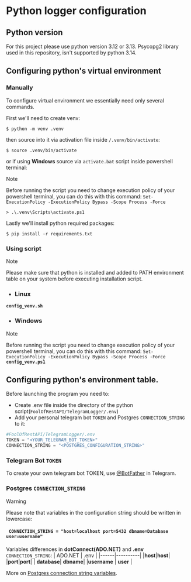 # Python logger configuration
## Python version
For this project please use python version 3.12 or 3.13. Psycopg2 library used in this repository, isn't supported by python 3.14.
## Configuring python's virtual environment

### Manually
To configure virtual environment we essentially need only several commands. 

First we'll need to create venv:
```console
$ python -m venv .venv
```
then source into it via activation file inside ```/.venv/bin/activate```:
```console
$ source .venv/bin/activate
```
or if using **Windows** source via ```activate.bat``` script inside powershell terminal:

> [!NOTE]
> 
> Before running the script you need to change execution policy of your powershell terminal, you can do this with this command:
>```Set-ExecutionPolicy -ExecutionPolicy Bypass -Scope Process -Force```

```console
> .\.venv\Scripts\activate.ps1
```
Lastly we'll install python required packages:
``` console
$ pip install -r requirements.txt
```
### Using script 
> [!NOTE]
>
> Please make sure that python is installed and added to PATH environment table on your system before executing installation script.
- ### Linux
**```config_venv.sh```**
- ### Windows
> [!NOTE]
> 
> Before running the script you need to change execution policy of your powershell terminal, you can do this with this command:
>```Set-ExecutionPolicy -ExecutionPolicy Bypass -Scope Process -Force```
**```config_venv.ps1```**
## Configuring python's environment table.
Before launching the program you need to:
- Create .env file inside the directory of the python script(```FoolOfRestAPI/TelegramLogger/.env```)
- Add your personal telegram bot ```TOKEN``` and Postgres ```CONNECTION_STRING``` to it:

```py
#FoolOfRestAPI/TelegramLogger/.env
TOKEN = "<YOUR_TELEGRAM_BOT_TOKEN>"
CONNECTION_STRING = "<POSTGRES_CONFIGURATION_STRING>"
```

### Telegram Bot ```TOKEN```
To create your own telegram bot TOKEN, use [@BotFather](https://telegram.me/BotFather) in Telegram.

### Postgres ```CONNECTION_STRING```
> [!WARNING]
>
> Please note that variables in the configuration string should be written in lowercase:
>#### ``` CONNECTION_STRING = "host=localhost port=5432 dbname=Database user=username"```

Variables differences in **dotConnect(ADO.NET)** and **.env** ```CONNECTION_STRING```:
| ADO.NET | .env |
|------|----------|
|**host**|**host**|
|**port**|**port**|
| **database**| **dbname**|
|**username** | **user** |

More on [Postgres connection string variables](https://www.postgresql.org/docs/current/libpq-connect.html#LIBPQ-PARAMKEYWORDS).
